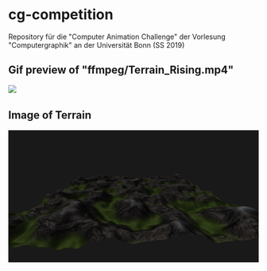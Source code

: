 ﻿# cg-competition
Repository für die "Computer Animation Challenge" der Vorlesung "Computergraphik" an der Universität Bonn (SS 2019)

## Gif preview of "ffmpeg/Terrain_Rising.mp4"

![](ffmpeg/Terrain_Rising.gif)

## Image of Terrain

![](terrain_preview.png)
